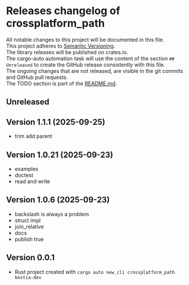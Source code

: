 # Releases changelog of crossplatform_path

All notable changes to this project will be documented in this file.  
This project adheres to [Semantic Versioning](https://semver.org/spec/v2.0.0.html).  
The library releases will be published on crates.io.  
The cargo-auto automation task will use the content of the section `## Unreleased` to create
the GitHub release consistently with this file.  
The ongoing changes that are not released, are visible in the git commits and GitHub pull requests.  
The TODO section is part of the [README.md](https://github.com/bestia-dev/crossplatform_path).  

## Unreleased

## Version 1.1.1 (2025-09-25)

- trim add parent

## Version 1.0.21 (2025-09-23)

- examples
- doctest
- read and write

## Version 1.0.6 (2025-09-23)

- backslash is always a problem
- struct impl
- join_relative
- docs
- publish true

## Version 0.0.1

- Rust project created with `cargo auto new_cli crossplatform_path bestia-dev`
